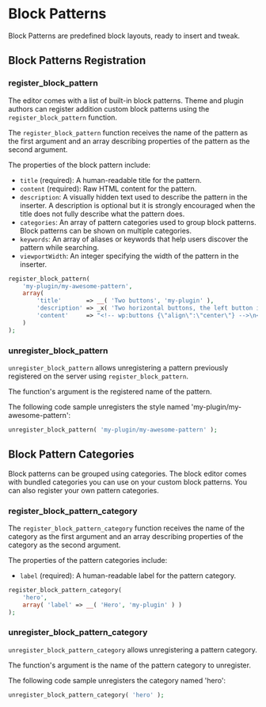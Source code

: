 # Block Patterns

Block Patterns are predefined block layouts, ready to insert and tweak.

## Block Patterns Registration

### register_block_pattern

The editor comes with a list of built-in block patterns. Theme and plugin authors can register addition custom block patterns using the `register_block_pattern` function.

The `register_block_pattern` function receives the name of the pattern as the first argument and an array describing properties of the pattern as the second argument.

The properties of the block pattern include:
 - `title` (required): A human-readable title for the pattern.
 - `content` (required): Raw HTML content for the pattern.
 - `description`: A visually hidden text used to describe the pattern in the inserter. A description is optional but it is strongly encouraged when the title does not fully describe what the pattern does.
 - `categories`: An array of pattern categories used to group block patterns. Block patterns can be shown on multiple categories.
 - `keywords`: An array of aliases or keywords that help users discover the pattern while searching.
 - `viewportWidth`: An integer specifying the width of the pattern in the inserter.

```php
register_block_pattern(
	'my-plugin/my-awesome-pattern',
	array(
		'title'       => __( 'Two buttons', 'my-plugin' ),
		'description' => _x( 'Two horizontal buttons, the left button is filled in, and the right button is outlined.', 'Block pattern description', 'my-plugin' ),
		'content'     => "<!-- wp:buttons {\"align\":\"center\"} -->\n<div class=\"wp-block-buttons aligncenter\"><!-- wp:button {\"backgroundColor\":\"very-dark-gray\",\"borderRadius\":0} -->\n<div class=\"wp-block-button\"><a class=\"wp-block-button__link has-background has-very-dark-gray-background-color no-border-radius\">" . esc_html__( 'Button One', 'my-plugin' ) . "</a></div>\n<!-- /wp:button -->\n\n<!-- wp:button {\"textColor\":\"very-dark-gray\",\"borderRadius\":0,\"className\":\"is-style-outline\"} -->\n<div class=\"wp-block-button is-style-outline\"><a class=\"wp-block-button__link has-text-color has-very-dark-gray-color no-border-radius\">" . esc_html__( 'Button Two', 'my-plugin' ) . "</a></div>\n<!-- /wp:button --></div>\n<!-- /wp:buttons -->",
	)
);
```

### unregister_block_pattern

`unregister_block_pattern` allows unregistering a pattern previously registered on the server using `register_block_pattern`.

The function's argument is the registered name of the pattern.

The following code sample unregisters the style named 'my-plugin/my-awesome-pattern':

```php
unregister_block_pattern( 'my-plugin/my-awesome-pattern' );
```

## Block Pattern Categories

Block patterns can be grouped using categories. The block editor comes with bundled categories you can use on your custom block patterns. You can also register your own pattern categories.

### register_block_pattern_category

The `register_block_pattern_category` function receives the name of the category as the first argument and an array describing properties of the category as the second argument.

The properties of the pattern categories include:
 - `label` (required): A human-readable label for the pattern category.

```php
register_block_pattern_category(
	'hero',
	array( 'label' => __( 'Hero', 'my-plugin' ) )
);
```

### unregister_block_pattern_category

`unregister_block_pattern_category` allows unregistering a pattern category.

The function's argument is the name of the pattern category to unregister.

The following code sample unregisters the category named 'hero':

```php
unregister_block_pattern_category( 'hero' );
```
